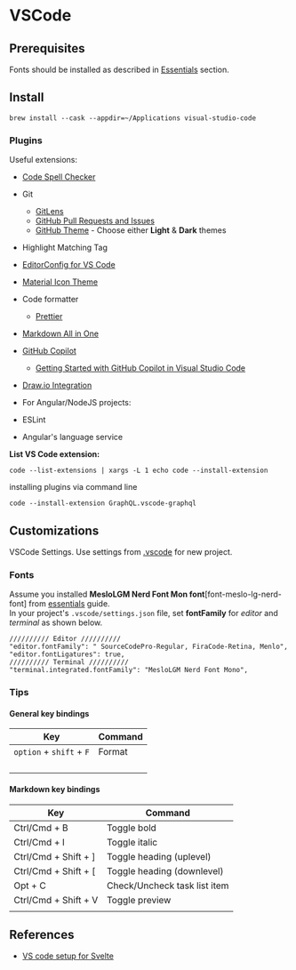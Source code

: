 # VSCode

## Prerequisites

Fonts should be installed as described in [Essentials](../essentials/essentials.md#Fonts) section.

## Install

```shell
brew install --cask --appdir=~/Applications visual-studio-code
```

### Plugins

Useful extensions:

- [Code Spell Checker](https://marketplace.visualstudio.com/items?itemName=streetsidesoftware.code-spell-checker)
- Git
  - [GitLens](https://marketplace.visualstudio.com/items?itemName=eamodio.gitlens)
  - [GitHub Pull Requests and Issues](https://marketplace.visualstudio.com/items?itemName=GitHub.vscode-pull-request-github)
  - [GitHub Theme](https://marketplace.visualstudio.com/items?itemName=GitHub.github-vscode-theme) - Choose either **Light** & **Dark** themes
- Highlight Matching Tag
- [EditorConfig for VS Code](https://marketplace.visualstudio.com/items?itemName=EditorConfig.EditorConfig)
- [Material Icon Theme](https://marketplace.visualstudio.com/items?itemName=PKief.material-icon-theme)
- Code formatter
  - [Prettier](https://marketplace.visualstudio.com/items?itemName=esbenp.prettier-vscode)
- [Markdown All in One](https://marketplace.visualstudio.com/items?itemName=yzhang.markdown-all-in-one)
- [GitHub Copilot](https://marketplace.visualstudio.com/items?itemName=GitHub.copilot)
  - [Getting Started with GitHub Copilot in Visual Studio Code](https://github.com/github/copilot-docs/blob/main/docs/visualstudiocode/gettingstarted.md)
- [Draw.io Integration](https://marketplace.visualstudio.com/items?itemName=hediet.vscode-drawio)

- For Angular/NodeJS projects:

- ESLint
- Angular's language service

**List VS Code extension:**

```shell
code --list-extensions | xargs -L 1 echo code --install-extension
```

installing plugins via command line

```shell
code --install-extension GraphQL.vscode-graphql
```

## Customizations

VSCode Settings. Use settings from [.vscode](../../apps/vscode) for new project.

### Fonts

Assume you installed **MesloLGM Nerd Font Mon font**[font-meslo-lg-nerd-font]
from [essentials](../essentials/essentials.md) guide.  
In your project's `.vscode/settings.json` file, set **fontFamily** for _editor_ and _terminal_ as shown below.

```json5
////////// Editor //////////
"editor.fontFamily": " SourceCodePro-Regular, FiraCode-Retina, Menlo",
"editor.fontLigatures": true,
////////// Terminal //////////
"terminal.integrated.fontFamily": "MesloLGM Nerd Font Mono",
```

### Tips

#### General key bindings

| Key                       | Command |
|---------------------------|---------|
| `option` + `shift` + `F`  | Format  |
|                           |         |
|                           |         |
|                           |         |
|                           |         |

#### Markdown key bindings

| Key                  | Command                      |
| -------------------- | ---------------------------- |
| Ctrl/Cmd + B         | Toggle bold                  |
| Ctrl/Cmd + I         | Toggle italic                |
| Ctrl/Cmd + Shift + ] | Toggle heading (uplevel)     |
| Ctrl/Cmd + Shift + [ | Toggle heading (downlevel)   |
| Opt + C              | Check/Uncheck task list item |
| Ctrl/Cmd + Shift + V | Toggle preview               |
|                      |                              |


## References
- [VS code setup for Svelte](https://webjeda.com/blog/vscode-setup-svelte)